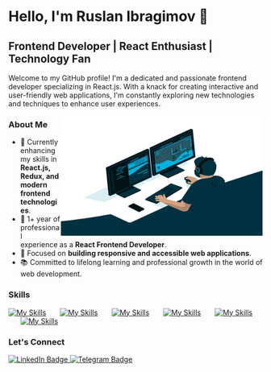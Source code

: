 # Hello, I'm Ruslan Ibragimov 👋

## Frontend Developer | React Enthusiast | Technology Fan

Welcome to my GitHub profile! I'm a dedicated and passionate frontend developer specializing in React.js. With a knack for creating interactive and user-friendly web applications, I'm constantly exploring new technologies and techniques to enhance user experiences.

<img align="right" alt="GIF" src="https://github.com/is1ruslan/is1ruslan/blob/main/code.gif" width="400" height="240" />

### About Me
- 🌱 Currently enhancing my skills in **React.js, Redux, and modern frontend technologies**.
- 💼 1+ year of professional experience as a **React Frontend Developer**.
- 🎯 Focused on **building responsive and accessible web applications**.
- 📚 Committed to lifelong learning and professional growth in the world of web development.

### Skills

[![My Skills](https://skillicons.dev/icons?i=html,css)](https://skillicons.dev) &nbsp;&nbsp;&nbsp;&nbsp;&nbsp; [![My Skills](https://skillicons.dev/icons?i=js,ts)](https://skillicons.dev) &nbsp;&nbsp;&nbsp;&nbsp;&nbsp; [![My Skills](https://skillicons.dev/icons?i=react,redux)](https://skillicons.dev) &nbsp;&nbsp;&nbsp;&nbsp;&nbsp; [![My Skills](https://skillicons.dev/icons?i=bootstrap,sass)](https://skillicons.dev) &nbsp;&nbsp;&nbsp;&nbsp;&nbsp; [![My Skills](https://skillicons.dev/icons?i=git,webpack)](https://skillicons.dev) &nbsp;&nbsp;&nbsp;&nbsp;&nbsp; [![My Skills](https://skillicons.dev/icons?i=figma)](https://skillicons.dev)

### Let's Connect
<div id="badges">
  <a href="https://www.linkedin.com/in/isruslan1">
    <img src="https://img.shields.io/badge/LinkedIn-0077B5.svg?style=for-the-badge&logo=linkedin&logoColor=white" alt="LinkedIn Badge"/>
  </a>
  <a href="https://t.me/isruslan">
    <img src="https://img.shields.io/badge/Telegram-blue?style=for-the-badge&logo=telegram&logoColor=white" alt="Telegram Badge"/>
  </a>
</div>
